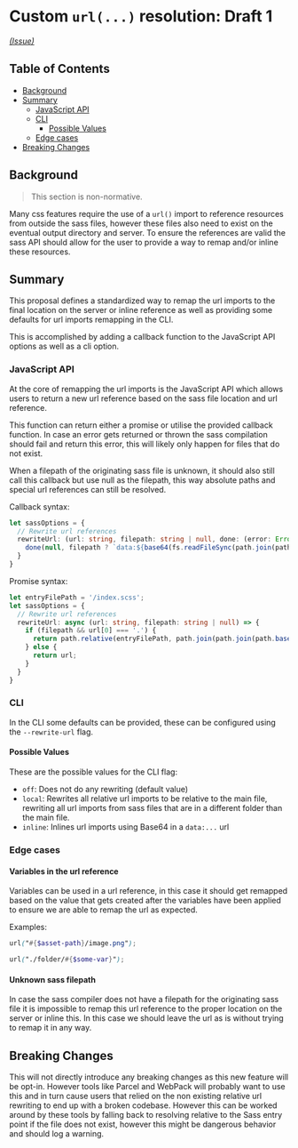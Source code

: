 # Custom `url(...)` resolution: Draft 1

_[(Issue)](https://github.com/sass/sass/issues/2535)_

## Table of Contents

- [Background](#background)
- [Summary](#summary)
  - [JavaScript API](#javaScript-api)
  - [CLI](#cli)
    - [Possible Values](#possible-values)
  - [Edge cases](#edge-cases)
- [Breaking Changes](#breaking-changes)

## Background

> This section is non-normative.

Many css features require the use of a `url()` import to reference resources from outside the sass files, however these files also need to exist on the eventual output directory and server. To ensure the references are valid the sass API should allow for the user to provide a way to remap and/or inline these resources.

## Summary

This proposal defines a standardized way to remap the url imports to the final location on the server or inline reference as well as providing some defaults for url imports remapping in the CLI.

This is accomplished by adding a callback function to the JavaScript API options as well as a cli option.

### JavaScript API

At the core of remapping the url imports is the JavaScript API which allows users to return a new url reference based on the sass file location and url reference.

This function can return either a promise or utilise the provided callback function. In case an error gets returned or thrown the sass compilation should fail and return this error, this will likely only happen for files that do not exist.

When a filepath of the originating sass file is unknown, it should also still call this callback but use null as the filepath, this way absolute paths and special url references can still be resolved.

Callback syntax:

```TypeScript
let sassOptions = {
  // Rewrite url references
  rewriteUrl: (url: string, filepath: string | null, done: (error: Error, newUrl: string) => void) => {
    done(null, filepath ? `data:${base64(fs.readFileSync(path.join(path.basename(filepath), url)))}` : url);
  }
}
```

Promise syntax:

```TypeScript
let entryFilePath = '/index.scss';
let sassOptions = {
  // Rewrite url references
  rewriteUrl: async (url: string, filepath: string | null) => {
    if (filepath && url[0] === '.') {
      return path.relative(entryFilePath, path.join(path.join(path.basename(filepath), url));
    } else {
      return url;
    }
  }
}
```

### CLI

In the CLI some defaults can be provided, these can be configured using the `--rewrite-url` flag.

#### Possible Values

These are the possible values for the CLI flag:

- `off`: Does not do any rewriting (default value)
- `local`: Rewrites all relative url imports to be relative to the main file, rewriting all url imports from sass files that are in a different folder than the main file.
- `inline`: Inlines url imports using Base64 in a `data:...` url

### Edge cases

#### Variables in the url reference

Variables can be used in a url reference, in this case it should get remapped based on the value that gets created after the variables have been applied to ensure we are able to remap the url as expected.

Examples:

```Scss
url("#{$asset-path}/image.png");
```

```Scss
url("./folder/#{$some-var}");
```

#### Unknown sass filepath

In case the sass compiler does not have a filepath for the originating sass file it is impossible to remap this url reference to the proper location on the server or inline this. In this case we should leave the url as is without trying to remap it in any way.

## Breaking Changes

This will not directly introduce any breaking changes as this new feature will be opt-in. However tools like Parcel and WebPack will probably want to use this and in turn cause users that relied on the non existing relative url rewriting to end up with a broken codebase. However this can be worked around by these tools by falling back to resolving relative to the Sass entry point if the file does not exist, however this might be dangerous behavior and should log a warning.
